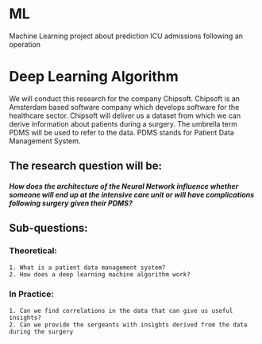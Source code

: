 # ML
Machine Learning project about prediction ICU admissions following an operation

# Deep Learning Algorithm 
We will conduct this research for the company Chipsoft. Chipsoft is an Amsterdam based software company which develops software for the healthcare sector. Chipsoft will deliver us a dataset from which we can derive information about patients during a surgery. The umbrella term PDMS will be used to refer to the data. PDMS stands for Patient Data Management System. 

## The research question will be:
##### How does the architecture of the Neural Network influence whether someone will end up at the intensive care unit or will have complications following surgery given their PDMS?

## Sub-questions:
### Theoretical:
    1. What is a patient data management system?
    2. How does a deep learning machine algorithm work?

### In Practice:
    1. Can we find correlations in the data that can give us useful insights?
    2. Can we provide the sergeants with insights derived from the data during the surgery
